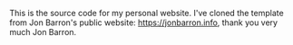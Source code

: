 This is the source code for my personal website.
I've cloned the template from Jon Barron's public website: https://jonbarron.info, thank you very much Jon Barron.